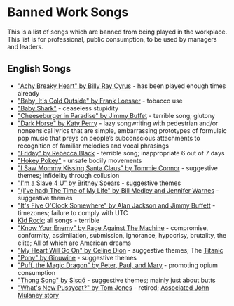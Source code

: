 # Banned Work Songs
This is a list of songs which are banned from being played in the workplace. This list is for professional, public consumption, to be used by managers and leaders.

## English Songs
- ["Achy Breaky Heart" by Billy Ray Cyrus](https://en.wikipedia.org/wiki/Achy_Breaky_Heart) - has been played enough times already
- ["Baby, It's Cold Outside" by Frank Loesser](https://en.wikipedia.org/wiki/Baby,_It%27s_Cold_Outside) - tobacco use
- ["Baby Shark"](https://en.wikipedia.org/wiki/Baby_Shark) - ceaseless stupidity
- ["Cheeseburger in Paradise" by Jimmy Buffet](https://en.wikipedia.org/wiki/Cheeseburger_in_Paradise) - terrible song; glutony
- ["Dark Horse" by Katy Perry](https://en.wikipedia.org/wiki/Dark_Horse_(Katy_Perry_song)) - lazy songwriting with pedestrian and/or nonsensical lyrics that are simple, embarrassing prototypes of formulaic pop music that preys on people’s subconscious attachments to recognition of familiar melodies and vocal phrasings
- ["Friday" by Rebecca Black](https://en.wikipedia.org/wiki/Friday_(Rebecca_Black_song)) - terrible song; inappropriate 6 out of 7 days
- ["Hokey Pokey"](https://en.wikipedia.org/wiki/Hokey_Pokey) - unsafe bodily movements
- ["I Saw Mommy Kissing Santa Claus" by Tommie Connor](https://en.wikipedia.org/wiki/I_Saw_Mommy_Kissing_Santa_Claus) - suggestive themes; infidelity through collusion
- ["I'm a Slave 4 U" by Britney Spears](https://en.wikipedia.org/wiki/I%27m_a_Slave_4_U) - suggestive themes
- ["(I've had) The Time of My Life" by Bill Medley and Jennifer Warnes](https://en.wikipedia.org/wiki/(I%27ve_Had)_The_Time_of_My_Life) - suggestive themes
- ["It's Five O'Clock Somewhere" by Alan Jackson and Jimmy Buffett](https://en.wikipedia.org/wiki/It%27s_Five_O%27Clock_Somewhere) - timezones; failure to comply with UTC
- [Kid Rock](https://en.wikipedia.org/wiki/Kid_Rock); all songs - terrible
- ["Know Your Enemy" by Rage Against The Machine](https://en.wikipedia.org/wiki/Know_Your_Enemy_(Rage_Against_the_Machine_song)) - compromise, conformity, assimilation, submission, ignorance, hypocrisy, brutality, the elite; All of which are American dreams
- ["My Heart Will Go On" by Celine Dion](https://en.wikipedia.org/wiki/My_Heart_Will_Go_On) - suggestive themes; The [Titanic](https://en.wikipedia.org/wiki/Titanic)
- ["Pony" by Ginuwine](https://en.wikipedia.org/wiki/Pony_(Ginuwine_song)) - suggestive themes
- ["Puff, the Magic Dragon" by Peter, Paul, and Mary](https://en.wikipedia.org/wiki/Puff,_the_Magic_Dragon) - promoting opium consumption
- ["Thong Song" by Sisqó](https://en.wikipedia.org/wiki/Thong_Song) - suggestive themes; mainly just about butts
- ["What's New Pussycat?" by Tom Jones](https://en.wikipedia.org/wiki/What%27s_New_Pussycat%3F) - retired; [Associated John Mulaney story](https://www.youtube.com/watch?v=Tv1l1eUhN-E)
